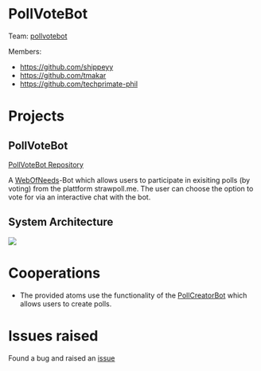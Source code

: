 # PollVoteBot

Team: [pollvotebot](https://github.com/orgs/WoN-Hackathon-2019/teams/pollvotebot)

Members:
* https://github.com/shippeyy
* https://github.com/tmakar
* https://github.com/techprimate-phil

# Projects
## PollVoteBot
[PollVoteBot Repository](https://github.com/WoN-Hackathon-2019/won-pollvotebot)

A [WebOfNeeds](https://github.com/researchstudio-sat/webofneeds)-Bot which allows users to participate in exisiting polls (by voting) from the plattform strawpoll.me. The user can choose the option to vote for via an interactive chat with the bot.

## System Architecture
![](images/poll-bots-architecture.png)

# Cooperations
* The provided atoms use the functionality of the [PollCreatorBot](https://github.com/WoN-Hackathon-2019/won-pollcreaterbot) which allows users to create polls.

# Issues raised
Found a bug and raised an [issue](https://github.com/researchstudio-sat/webofneeds/issues/3174)